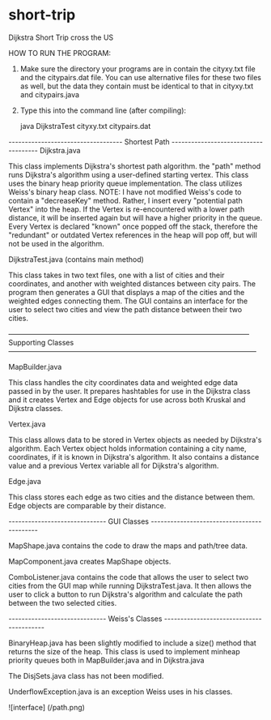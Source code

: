 # short-trip
Dijkstra Short Trip cross the US



HOW TO RUN THE PROGRAM:

1. Make sure the directory your programs are in contain the cityxy.txt file and the citypairs.dat file. You can use alternative files for these two files as well, but the data they contain must be identical to that in cityxy.txt and citypairs.java



2. Type this into the command line (after compiling):

	java DijkstraTest cityxy.txt citypairs.dat



----------------------------------- Shortest Path -------------------------------------
Dijkstra.java

 This class implements Dijkstra's shortest path algorithm. the "path" method runs Dijkstra's algorithm using a user-defined starting vertex. This class
 uses the binary heap priority queue implementation. The class utilizes Weiss's binary heap class.
 NOTE: I have not modified Weiss's code to contain a "decreaseKey" method. Rather, I
 insert every "potential path Vertex" into the heap. If the Vertex is re-encountered with a lower path distance, it will be inserted again but will have a higher priority in the queue. Every Vertex is declared "known" once popped off the stack, therefore the "redundant" or outdated Vertex references in the heap will pop off, but will not be used in the algorithm.

 DijkstraTest.java (contains main method)

This class takes in two text files, one with a list of cities and their coordinates, and another with weighted distances between city pairs. The program then generates a GUI that displays a map of the cities and the weighted edges connecting them. The GUI contains an interface for the user to select two cities and view the path distance between their two cities.


——————————————————————————————————Supporting Classes———————————————————————————————————

MapBuilder.java

This class handles the city coordinates data and weighted edge data passed in by the user. It prepares hashtables for use in the Dijkstra class and it creates Vertex and Edge objects for use across both Kruskal and Dijkstra classes.

Vertex.java

 This class allows data to be stored in Vertex objects as needed by Dijkstra's algorithm. Each Vertex object holds information containing a city name, coordinates, if it is known in Dijkstra's algorithm. It also contains a distance value and a previous Vertex variable all for Dijkstra's algorithm.

 Edge.java

This class stores each edge as two cities and the distance between them. Edge objects are
comparable by their distance.

------------------------------ GUI Classes -------------------------------------------

MapShape.java contains the code to draw the maps and path/tree data.

MapComponent.java creates MapShape objects.

ComboListener.java contains the code that allows the user to select two cities from the GUI map while running DijkstraTest.java. It then allows the user to click a button to run Dijkstra's algorithm and calculate the path between the two selected cities.

------------------------------ Weiss's Classes -----------------------------------------

BinaryHeap.java has been slightly modified to include a size() method that returns the size of the heap. This class is used to implement minheap priority queues both in MapBuilder.java and in Dijkstra.java

The DisjSets.java class has not been modified.

UnderflowException.java is an exception Weiss uses in his classes.

![interface] (/path.png)
